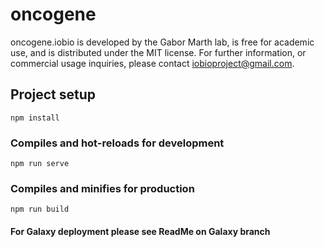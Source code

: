 # oncogene
oncogene.iobio is developed by the Gabor Marth lab, is free for academic use, and is distributed under the MIT license. For further information, or commercial usage inquiries, please contact iobioproject@gmail.com.

## Project setup
```
npm install
```

### Compiles and hot-reloads for development
```
npm run serve
```

### Compiles and minifies for production
```
npm run build
```


#### For Galaxy deployment please see ReadMe on Galaxy branch
